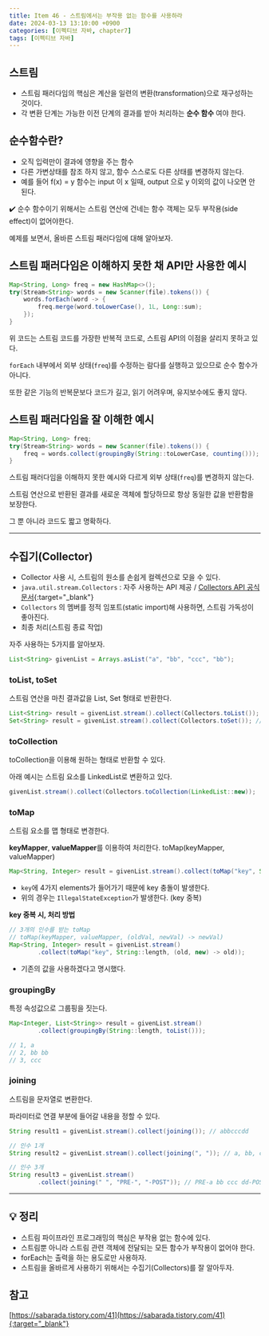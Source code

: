 ```yaml
---
title: Item 46 - 스트림에서는 부작용 없는 함수를 사용하라
date: 2024-03-13 13:10:00 +0900
categories: [이펙티브 자바, chapter7]
tags: [이펙티브 자바]
---
```

## **스트림**

- 스트림 패러다임의 핵심은 계산을 일련의 변환(transformation)으로 재구성하는 것이다.
- 각 변환 단계는 가능한 이전 단계의 결과를 받아 처리하는  **순수 함수** 여야 한다.

## **순수함수란?**

- 오직 입력만이 결과에 영향을 주는 함수
- 다른 가변상태를 참조 하지 않고, 함수 스스로도 다른 상태를 변경하지 않는다.
- 예를 들어 f(x) = y 함수는 input 이 x 일때, output 으로 y 이외의 값이 나오면 안된다.

✔️ 순수 함수이기 위해서는 스트림 연산에 건네는 함수 객체는 모두 부작용(side effect)이 없어야한다.

예제를 보면서, 올바른 스트림 패러다임에 대해 알아보자.

## **스트림 패러다임은 이해하지 못한 채 API만 사용한 예시**

```java
Map<String, Long> freq = new HashMap<>();
try(Stream<String> words = new Scanner(file).tokens()) {
    words.forEach(word -> {
        freq.merge(word.toLowerCase(), 1L, Long::sum);
    });
}
```

위 코드는 스트림 코드를 가장한 반복적 코드로, 스트림 API의 이점을 살리지 못하고 있다.

`forEach` 내부에서 외부 상태(`freq`)를 수정하는 람다를 실행하고 있으므로 순수 함수가 아니다.

또한 같은 기능의 반복문보다 코드가 길고, 읽기 어려우며, 유지보수에도 좋지 않다.

## **스트림 패러다임을 잘 이해한 예시**

```java
Map<String, Long> freq;
try(Stream<String> words = new Scanner(file).tokens()) {
    freq = words.collect(groupingBy(String::toLowerCase, counting()));
}
```

스트림 패러다임을 이해하지 못한 예시와 다르게 외부 상태(`freq`)를 변경하지 않는다.

스트림 연산으로 반환된 결과를 새로운 객체에 할당하므로 항상 동일한 값을 반환함을 보장한다.

그 뿐 아니라 코드도 짧고 명확하다.

---

## **수집기(Collector)**

- Collector 사용 시, 스트림의 원소를 손쉽게 컬렉션으로 모을 수 있다.
- `java.util.stream.Collectors`  : 자주 사용하는 API 제공 / [Collectors API 공식문서](https://docs.oracle.com/javase/10/docs/api/java/util/stream/Collectors.html){:target="_blank"}
- `Collectors` 의 멤버를 정적 임포트(static import)해 사용하면, 스트림 가독성이 좋아진다.
- 최종 처리(스트림 종료 작업)

자주 사용하는 5가지를 알아보자.

```java
List<String> givenList = Arrays.asList("a", "bb", "ccc", "bb");
```

### **toList, toSet**

스트림 연산을 마친 결과값을 List, Set 형태로 반환한다.

```java
List<String> result = givenList.stream().collect(Collectors.toList()); // a, bb, ccc, dd
Set<String> result = givenList.stream().collect(Collectors.toSet()); // a, bb, ccc
```

### **toCollection**

toCollection을 이용해 원하는 형태로 반환할 수 있다.

아래 예시는 스트림 요소를 LinkedList로 변환하고 있다.

```java
givenList.stream().collect(Collectors.toCollection(LinkedList::new));
```

### **toMap**

스트림 요소를 맵 형태로 변경한다.

**keyMapper**, **valueMapper**를 이용하여 처리한다. toMap(keyMapper, valueMapper)

```java
Map<String, Integer> result = givenList.stream().collect(toMap("key", String::length);
```

- `key`에 4가지 elements가 들어가기 때문에 key 충돌이 발생한다.
- 위의 경우는 `IllegalStateException`가 발생한다. (key 중복)

**key 중복 시, 처리 방법**

```java
// 3개의 인수를 받는 toMap
// toMap(keyMapper, valueMapper, (oldVal, newVal) -> newVal)
Map<String, Integer> result = givenList.stream()
        .collect(toMap("key", String::length, (old, new) -> old));
```

- 기존의 값을 사용하겠다고 명시했다.

### **groupingBy**

특정 속성값으로 그룹핑을 짓는다.

```java
Map<Integer, List<String>> result = givenList.stream()
        .collect(groupingBy(String::length, toList()));

// 1, a
// 2, bb bb
// 3, ccc
```

### **joining**

스트림을 문자열로 변환한다.

파라미터로 연결 부분에 들어갈 내용을 정할 수 있다.

```java
String result1 = givenList.stream().collect(joining()); // abbcccdd

// 인수 1개
String result2 = givenList.stream().collect(joining(", ")); // a, bb, ccc, bb

// 인수 3개
String result3 = givenList.stream()
        .collect(joining(" ", "PRE-", "-POST")); // PRE-a bb ccc dd-POST
```

---

## **💡 정리**

- 스트림 파이프라인 프로그래밍의 핵심은 부작용 없는 함수에 있다.
- 스트림뿐 아니라 스트림 관련 객체에 전달되는 모든 함수가 부작용이 없어야 한다.
- forEach는 출력을 하는 용도로만 사용하자.
- 스트림을 올바르게 사용하기 위해서는 수집기(Collectors)를 잘 알아두자.

## **참고**

[https://sabarada.tistory.com/41](https://sabarada.tistory.com/41){:target="_blank"}
